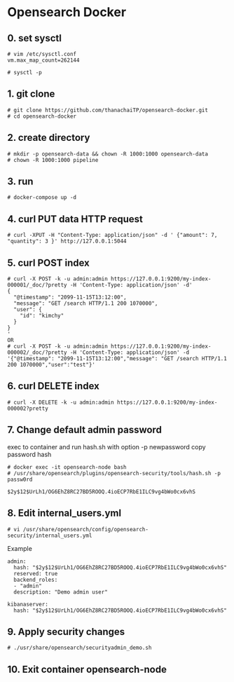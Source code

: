 # Opensearch Docker

## 0. set sysctl
```
# vim /etc/sysctl.conf
vm.max_map_count=262144

# sysctl -p
```

## 1. git clone 
```
# git clone https://github.com/thanachaiTP/opensearch-docker.git
# cd opensearch-docker
```

## 2. create directory 
```
# mkdir -p opensearch-data && chown -R 1000:1000 opensearch-data
# chown -R 1000:1000 pipeline
```

## 3. run
```
# docker-compose up -d
```

## 4. curl PUT data HTTP request
```
# curl -XPUT -H "Content-Type: application/json" -d ' {"amount": 7, "quantity": 3 }' http://127.0.0.1:5044
```

## 5. curl POST index
```
# curl -X POST -k -u admin:admin https://127.0.0.1:9200/my-index-000001/_doc/?pretty -H 'Content-Type: application/json' -d'
{
  "@timestamp": "2099-11-15T13:12:00",
  "message": "GET /search HTTP/1.1 200 1070000",
  "user": {
    "id": "kimchy"
  }
}
'
OR
# curl -X POST -k -u admin:admin https://127.0.0.1:9200/my-index-000002/_doc/?pretty -H 'Content-Type: application/json' -d '{"@timestamp": "2099-11-15T13:12:00","message": "GET /search HTTP/1.1 200 1070000","user":"test"}'
```

## 6. curl DELETE index
```
# curl -X DELETE -k -u admin:admin https://127.0.0.1:9200/my-index-000002?pretty
```

## 7. Change default admin password
exec to container and run hash.sh with option -p newpassword 
copy password hash
```
# docker exec -it opensearch-node bash
# /usr/share/opensearch/plugins/opensearch-security/tools/hash.sh -p passw0rd

$2y$12$UrLh1/OG6EhZ8RC27BD5ROOQ.4ioECP7RbE1ILC9vg4bWo0cx6vhS
```

## 8. Edit internal_users.yml
```
# vi /usr/share/opensearch/config/opensearch-security/internal_users.yml
```
Example
```
admin:
  hash: "$2y$12$UrLh1/OG6EhZ8RC27BD5ROOQ.4ioECP7RbE1ILC9vg4bWo0cx6vhS"
  reserved: true
  backend_roles:
  - "admin"
  description: "Demo admin user"

kibanaserver:
  hash: "$2y$12$UrLh1/OG6EhZ8RC27BD5ROOQ.4ioECP7RbE1ILC9vg4bWo0cx6vhS"
```

## 9. Apply security changes
```
# ./usr/share/opensearch/securityadmin_demo.sh
```

## 10. Exit container opensearch-node
